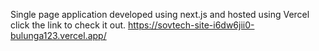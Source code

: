 Single page application developed using next.js and hosted using Vercel click the link to check it out.
https://sovtech-site-i6dw6jii0-bulunga123.vercel.app/
